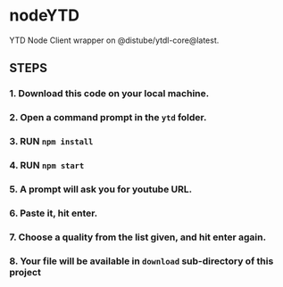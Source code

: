 # nodeYTD
YTD Node Client wrapper on @distube/ytdl-core@latest.

## STEPS

### 1. Download this code on your local machine.
### 2. Open a command prompt in the `ytd` folder.
### 3. RUN `npm install`
### 4. RUN `npm start`
### 5. A prompt will ask you for youtube URL.
### 6. Paste it, hit enter.
### 7. Choose a quality from the list given, and hit enter again.
### 8. Your file will be available in `download` sub-directory of this project
